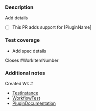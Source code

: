 ### Description
Add details
<!--What, why, and how was it changed?-->
- [ ] This PR adds support for [PluginName]


###  Test coverage
<!--Is there a spec for every available option? -->
<!--Any edge cases that need mention? -->
- Add spec details

Closes #WorkItemNumber

### Additional notes
<!-- any work items created? -->
Created WI: #

- [TestInstance](url)
- [WorkflowTest](url)
- [PluginDocumentation](url)
